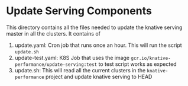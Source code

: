 # Update Serving Components

This directory contains all the files needed to update the knative serving master in all the clusters. It contains of

1. update.yaml: Cron job that runs once an hour. This will run the script `update.sh`
1. update-test.yaml: K8S Job that uses the image `gcr.io/knative-performance/update-serving:test` to test script works as expected
1. update.sh: This will read all the current clusters in the `knative-performance` project and update knative serving to HEAD
